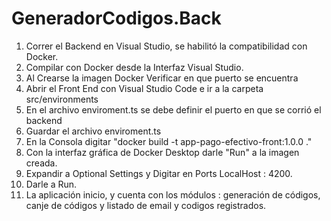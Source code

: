 # GeneradorCodigos.Back
1. Correr el Backend en Visual Studio, se habilitó la compatibilidad con Docker.
2. Compilar con Docker desde la Interfaz Visual Studio.
3. Al Crearse la imagen Docker Verificar en que puerto se encuentra
4. Abrir el Front End con Visual Studio Code e ir a la carpeta src/environments
5. En el archivo enviroment.ts se debe definir el puerto en que se corrió el backend
6. Guardar el archivo enviroment.ts
7. En la Consola digitar "docker build -t app-pago-efectivo-front:1.0.0 ."
8. Con la interfaz gráfica de Docker Desktop darle "Run" a la imagen creada.
9. Expandir a Optional Settings y Digitar en Ports LocalHost : 4200.
10. Darle a Run.
11. La aplicación inicio, y cuenta con los módulos : generación de códigos, canje de códigos y listado de email y codigos registrados.
